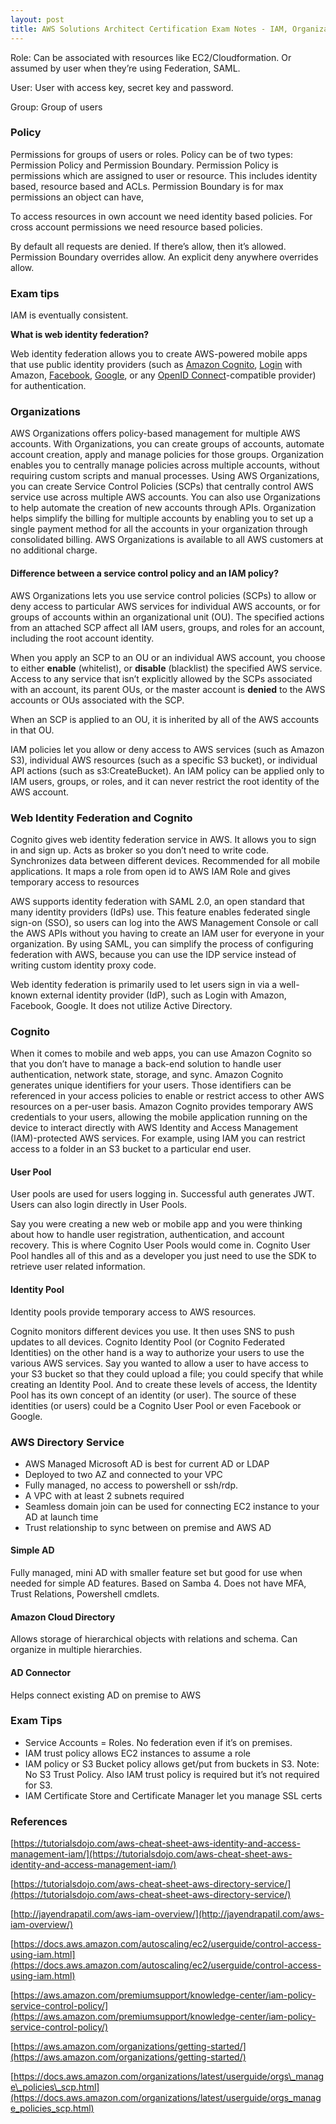 ```yaml
---
layout: post
title: AWS Solutions Architect Certification Exam Notes - IAM, Organization, Cognito, Active Directory, Identity Federation
---
```



Role: Can be associated with resources like
EC2/Cloudformation. Or assumed by user when they’re using Federation,
SAML.

User: User with access key, secret key and
password.

Group: Group of users

### Policy

Permissions for groups of users or roles. Policy can be
of two types: Permission Policy and Permission Boundary. Permission
Policy is permissions which are assigned to user or resource. This
includes identity based, resource based and ACLs. Permission Boundary is
for max permissions an object can have,

To access resources in own account we need identity
based policies. For cross account permissions we need resource based
policies.

By default all requests are denied. If there’s allow,
then it’s allowed. Permission Boundary overrides allow. An explicit deny
anywhere overrides allow.

### Exam tips

IAM is eventually consistent.

**What is web identity federation?**

Web identity federation allows you to create AWS-powered mobile apps that use public identity providers (such as [Amazon Cognito](https://aws.amazon.com/cognito/), [Login](http://login.amazon.com/) with Amazon, [Facebook](https://www.facebook.com/about/login), [Google](https://developers.google.com/+/), or any [OpenID Connect](http://openid.net/connect/)-compatible provider) for authentication.


### Organizations

AWS Organizations offers policy-based management for multiple AWS accounts. With Organizations, you can create groups of accounts, automate account creation, apply and manage policies for those groups. Organization enables you to centrally manage policies across multiple accounts, without requiring custom scripts and manual processes. Using AWS Organizations, you can create Service Control Policies (SCPs) that centrally control AWS service use across multiple AWS accounts. You can also use Organizations to help automate the creation of new accounts through APIs. Organization helps simplify the billing for multiple accounts by enabling you to set up a single payment method for all the accounts in your organization through consolidated billing. AWS Organizations is available to all AWS customers at no additional charge.

#### Difference between a service control policy and an IAM policy?

AWS Organizations lets you use service control policies (SCPs) to allow or deny access to particular AWS services for individual AWS accounts, or for groups of accounts within an organizational unit (OU). The specified actions from an attached SCP affect all IAM users, groups, and roles for an account, including the root account identity.

When you apply an SCP to an OU or an individual AWS account, you choose to either **enable** (whitelist), or **disable** (blacklist) the specified AWS service. Access to any service that isn’t explicitly allowed by the SCPs associated with an account, its parent OUs, or the master account is **denied** to the AWS accounts or OUs associated with the SCP.

When an SCP is applied to an OU, it is inherited by all of the AWS accounts in that OU.

IAM policies let you allow or deny access to AWS services (such as Amazon S3), individual AWS resources (such as a specific S3 bucket), or individual API actions (such as s3:CreateBucket). An IAM policy can be applied only to IAM users, groups, or roles, and it can never restrict the root identity of the AWS account.

### Web Identity Federation and Cognito

Cognito gives web identity federation service in AWS. It allows you to sign in and sign up. Acts as broker so you don’t need to write code. Synchronizes data between different devices. Recommended for all mobile applications. It maps a role from open id to AWS IAM Role and gives temporary access to resources

AWS supports identity federation with SAML 2.0, an open standard that many identity providers (IdPs) use. This feature enables federated single sign-on (SSO), so users can log into the AWS Management Console or call the AWS APIs without you having to create an IAM user for everyone in your organization. By using SAML, you can simplify the process of configuring federation with AWS, because you can use the IDP service instead of writing custom identity proxy code.

Web identity federation is primarily used to let users sign in via a well-known external identity provider (IdP), such as Login with Amazon, Facebook, Google. It does not utilize Active Directory.

### Cognito

When it comes to mobile and web apps, you can use Amazon Cognito so that you don’t have to manage a back-end solution to handle user authentication, network state, storage, and sync. Amazon Cognito generates unique identifiers for your users. Those identifiers can be referenced in your access policies to enable or restrict access to other AWS resources on a per-user basis. Amazon Cognito provides temporary AWS credentials to your users, allowing the mobile application running on the device to interact directly with AWS Identity and Access Management (IAM)-protected AWS services. For example, using IAM you can restrict access to a folder in an S3 bucket to a particular end user.

#### User Pool

User pools are used for users logging in. Successful auth generates JWT. Users can also login directly in User Pools.

Say you were creating a new web or mobile app and you were thinking about how to handle user registration, authentication, and account recovery. This is where Cognito User Pools would come in. Cognito User Pool handles all of this and as a developer you just need to use the SDK to retrieve user related information.

#### Identity Pool

Identity pools provide temporary access to AWS resources.

Cognito monitors different devices you use. It then uses SNS to push updates to all devices. Cognito Identity Pool (or Cognito Federated Identities) on the other hand is a way to authorize your users to use the various AWS services. Say you wanted to allow a user to have access to your S3 bucket so that they could upload a file; you could specify that while creating an Identity Pool. And to create these levels of access, the Identity Pool has its own concept of an identity (or user). The source of these identities (or users) could be a Cognito User Pool or even Facebook or Google.

### AWS Directory Service

-   AWS Managed Microsoft AD is best for current AD or LDAP
-   Deployed to two AZ and connected to your VPC
-   Fully managed, no access to powershell or ssh/rdp.
-   A VPC with at least 2 subnets required
-   Seamless domain join can be used for connecting EC2 instance to your AD at launch time
-   Trust relationship to sync between on premise and AWS AD

#### Simple AD

Fully managed, mini AD with smaller feature set but good for use when needed for simple AD features. Based on Samba 4. Does not have MFA, Trust Relations, Powershell cmdlets.

#### Amazon Cloud Directory

Allows storage of hierarchical objects with relations and schema. Can organize in multiple hierarchies.

#### AD Connector

Helps connect existing AD on premise to AWS

### Exam Tips

-   Service Accounts = Roles. No federation even if it’s on premises.
-   IAM trust policy allows EC2 instances to assume a role
-   IAM policy or S3 Bucket policy allows get/put from buckets in S3. Note: No S3 Trust Policy. Also IAM trust policy is required but it’s not required for S3.
-   IAM Certificate Store and Certificate Manager let you manage SSL certs

### References

[https://tutorialsdojo.com/aws-cheat-sheet-aws-identity-and-access-management-iam/](https://tutorialsdojo.com/aws-cheat-sheet-aws-identity-and-access-management-iam/)

[https://tutorialsdojo.com/aws-cheat-sheet-aws-directory-service/](https://tutorialsdojo.com/aws-cheat-sheet-aws-directory-service/)

[http://jayendrapatil.com/aws-iam-overview/](http://jayendrapatil.com/aws-iam-overview/)



[https://docs.aws.amazon.com/autoscaling/ec2/userguide/control-access-using-iam.html](https://docs.aws.amazon.com/autoscaling/ec2/userguide/control-access-using-iam.html)

[https://aws.amazon.com/premiumsupport/knowledge-center/iam-policy-service-control-policy/](https://aws.amazon.com/premiumsupport/knowledge-center/iam-policy-service-control-policy/)

[https://aws.amazon.com/organizations/getting-started/](https://aws.amazon.com/organizations/getting-started/)

[https://docs.aws.amazon.com/organizations/latest/userguide/orgs\_manage\_policies\_scp.html](https://docs.aws.amazon.com/organizations/latest/userguide/orgs_manage_policies_scp.html)